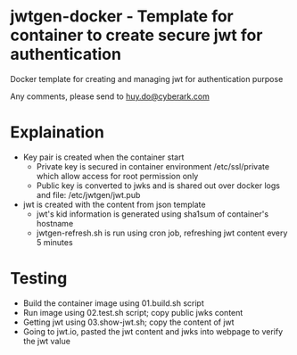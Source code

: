# jwtgen-docker - Template for container to create secure jwt for authentication
Docker template for creating and managing jwt for authentication purpose

Any comments, please send to huy.do@cyberark.com

# Explaination
- Key pair is created when the container start
  - Private key is secured in container environment /etc/ssl/private which allow access for root permission only
  - Public key is converted to jwks and is shared out over docker logs and file: /etc/jwtgen/jwt.pub
- jwt is created with the content from json template
  - jwt's kid information is generated using sha1sum of container's hostname
  - jwtgen-refresh.sh is run using cron job, refreshing jwt content every 5 minutes

# Testing
- Build the container image using 01.build.sh script
- Run image using 02.test.sh script; copy public jwks content
- Getting jwt using 03.show-jwt.sh; copy the content of jwt
- Going to jwt.io, pasted the jwt content and jwks into webpage to verify the jwt value

  
